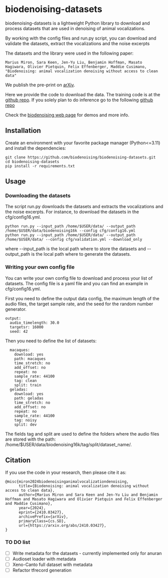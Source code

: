 # biodenoising-datasets
biodenoising-datasets is a lightweight Python library to download and process datasets that are used in denoising of animal vocalizations. 

By working with the config files and run.py script, you can download and validate the datasets, extract the vocalizations and the noise excerpts

The datasets and the library were used in the following paper:

```Marius Miron, Sara Keen, Jen-Yu Liu, Benjamin Hoffman, Masato Hagiwara, Olivier Pietquin, Felix Effenberger, Maddie Cusimano, "Biodenoising: animal vocalization denoising without access to clean data"```

We publish the pre-print on [arXiv](https://arxiv.org/abs/2410.03427).

Here we provide the code to download the data. The training code is at the [github repo](https://github.com/earthspecies/biodenoising). If you solely plan to do inference go to the following [github repo](https://github.com/earthspecies/biodenoising-inference)

Check the [biodenoising web page](https://mariusmiron.com/research/biodenoising) for demos and more info.

## Installation
Create an environment with your favorite package manager (Python<=3.11) and install the dependencies:

```
git clone https://github.com/biodenoising/biodenoising-datasets.git
cd biodenoising-datasets
pip install -r requirements.txt
```

## Usage

### Downloading the datasets

The script run.py downloads the datasets and extracts the vocalizations and the noise excerpts. For instance, to download the datasets in the cfg/config16.yml. 

```
python run.py --input_path /home/$USER/data/ --output_path /home/$USER/data/biodenoising16k --config cfg/config16.yml
python run.py --input_path /home/$USER/data/ --output_path /home/$USER/data/ --config cfg/validation.yml --download_only
```

where --input_path is the local path where to store the datasets and --output_path is the local path where to generate the datasets.

### Writing your own config file

You can write your own config file to download and process your list of datasets. The config file is a yaml file and you can find an example in cfg/config16.yml.

First you need to define the output data config, the maximum length of the audio files, the target sample rate, and the seed for the random number generator.

```
output:
  audio_timelength: 30.0 
  targetsr: 16000
  seed: 42
```

Then you need to define the list of datasets:

```
  macaques:
    download: yes
    path: macaques
    time_stretch: no
    add_offset: no
    repeat: no
    sample_rate: 44100
    tag: clean
    split: train
  geladas:
    download: yes
    path: geladas
    time_stretch: no
    add_offset: no
    repeat: no
    sample_rate: 44100
    tag: noisy
    split: dev
```

The fields tag and split are used to define the folders where the audio files are stored with the path: /home/$USER/data/biodenoising16k/tag/split/dataset_name/.

## Citation
If you use the code in your research, then please cite it as:
```
@misc{miron2024biodenoisinganimalvocalizationdenoising,
      title={Biodenoising: animal vocalization denoising without access to clean data}, 
      author={Marius Miron and Sara Keen and Jen-Yu Liu and Benjamin Hoffman and Masato Hagiwara and Olivier Pietquin and Felix Effenberger and Maddie Cusimano},
      year={2024},
      eprint={2410.03427},
      archivePrefix={arXiv},
      primaryClass={cs.SD},
      url={https://arxiv.org/abs/2410.03427}, 
}
```

### TO DO list

- [ ] Write metadata for the datasets - currently implemented only for anuran
- [ ] Audioset loader with metadata
- [ ] Xeno-Canto full dataset with metadata
- [ ] Refactor tfrecord generation